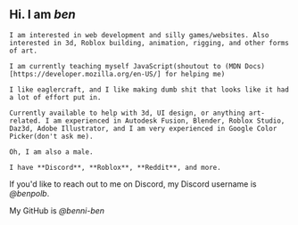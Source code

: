 ## Hi. I am *ben*


`I am interested in web development and silly games/websites. Also interested in 3d, Roblox building, animation, rigging, and other forms of art.`

`I am currently teaching myself JavaScript(shoutout to (MDN Docs)[https://developer.mozilla.org/en-US/] for helping me)`

`I like eaglercraft, and I like making dumb shit that looks like it had a lot of effort put in.`

`Currently available to help with 3d, UI design, or anything art-related. I am experienced in Autodesk Fusion, Blender, Roblox Studio, Daz3d, Adobe Illustrator, and I am very experienced in Google Color Picker(don't ask me).`

`Oh, I am also a male.`

`I have **Discord**, **Roblox**, **Reddit**, and more.`

If you'd like to reach out to me on Discord, my Discord username is *@benpolb*.

My GitHub is *@benni-ben*


